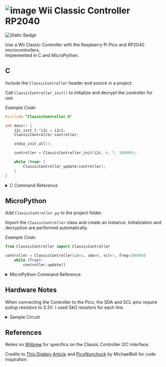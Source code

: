 # ![image](https://github.com/aGhandhii/wii-classic-controller-rp2040/assets/110639969/1bc2b27c-4221-4cb0-8ee1-11edcf9ccd25) Wii Classic Controller RP2040

![Static Badge](https://img.shields.io/badge/License-The_Unlicense-red)

Use a Wii Classic Controller with the Raspberry Pi Pico and RP2040 microcontrollers.  
Implemented in C and MicroPython.

## C

Include the `ClassicController` header and source in a project.

Call `ClassicController_init()` to initialize and decrypt the controller for use.

*Example Code:*
```c
#include "ClassicController.h"

int main() {
    i2c_inst_t *i2c = i2c1;
    ClassicController controller;

    stdio_init_all();

    controller = ClassicController_init(i2c, 6, 7, 100000);

    while (true) {
        ClassicController_update(controller);
    }
}
```

<details>
<summary>C Command Reference</summary>
<br>

| Command | Description |
| --- | --- |
| `ClassicController ClassicController_init(i2c_inst_t *i2c, uint sda, uint scl, uint baudrate)` | Initialize I2C connection, then Decrypt and Calibrate the controller |
| `void ClassicController_update(ClassicController controller)` | Update the Button Values |
| `void ClassicController_calibrate(ClassicController controller)` | Calibrate the Joysticks and Analog Triggers |
| `void ClassicController_button_report(ClassicController controller)` | Print a readable Input Report to the Console |
| `int ClassicController.LX` | Get value for Left Joystick x-axis $\in[-128,127]$ |
| `int ClassicController.LY` | Get value for Left Joystick y-axis $\in[-128,127]$ |
| `int ClassicController.RX` | Get value for Right Joystick x-axis $\in[-128,127]$ |
| `int ClassicController.RY` | Get value for Right Joystick y-axis $\in[-128,127]$ |
| `int ClassicController.LT_ANALOG` | Get value for Left Analog Trigger $\in[0,255]$ |
| `int ClassicController.RT_ANALOG` | Get value for Right Analog Trigger $\in[0,255]$ |
| `bool ClassicController.A` | Get value for Face Button A |
| `bool ClassicController.B` | Get value for Face Button B |
| `bool ClassicController.X` | Get value for Face Button X |
| `bool ClassicController.Y` | Get value for Face Button Y |
| `bool ClassicController.UP`   | Get value for Directional Button UP |
| `bool ClassicController.DOWN` | Get value for Directional Button DOWN |
| `bool ClassicController.LEFT` | Get value for Directional Button LEFT |
| `bool ClassicController.RIGHT`| Get value for Directional Button RIGHT |
| `bool ClassicController.ZL` | Get value for Shoulder Button ZL |
| `bool ClassicController.ZR` | Get value for Shoulder Button ZR |
| `bool ClassicController.LT` | Get value for Shoulder Button L |
| `bool ClassicController.RT` | Get value for Shoulder Button R |
| `bool ClassicController.START` | Get value for START Button |
| `bool ClassicController.SELECT` | Get value for SELECT Button |
| `bool ClassicController.HOME` | Get value for HOME Button |

</details>


## MicroPython

Add `ClassicController.py` to the project folder.

Import the `ClassicController` class and create an instance. Initialization and decryption are performed automatically.

*Example Code:*
```python
from ClassicController import ClassicController

controller = ClassicController(id=1, sda=6, scl=7, freq=100000)
    while (True):
        controller.update()
```

<details>
<summary>MicroPython Command Reference</summary>
<br>

| Command | Description |
| --- | --- |
| `update()` | Update the Button Values |
| `calibrate()` | Calibrate the Joysticks and Analog Triggers |
| `int joy_LX()` | Get value for Left Joystick x-axis $\in[-128,127]$ |
| `int joy_LY()` | Get value for Left Joystick y-axis $\in[-128,127]$ |
| `int joy_RX()` | Get value for Right Joystick x-axis $\in[-128,127]$ |
| `int joy_RY()` | Get value for Right Joystick y-axis $\in[-128,127]$ |
| `int trigger_L()` | Get value for Left Analog Trigger $\in[0,255]$ |
| `int trigger_R()` | Get value for Right Analog Trigger $\in[0,255]$ |
| `int button_A()` | Get value for Face Button A |
| `int button_B()` | Get value for Face Button B |
| `int button_X()` | Get value for Face Button X |
| `int button_Y()` | Get value for Face Button Y |
| `int button_UP()`   | Get value for Directional Button UP |
| `int button_DOWN()` | Get value for Directional Button DOWN |
| `int button_LEFT()` | Get value for Directional Button LEFT |
| `int button_RIGHT()`| Get value for Directional Button RIGHT |
| `int button_ZL()` | Get value for Shoulder Button ZL |
| `int button_ZR()` | Get value for Shoulder Button ZR |
| `int button_LT()` | Get value for Shoulder Button L |
| `int button_RT()` | Get value for Shoulder Button R |
| `int button_START()` | Get value for START Button |
| `int button_SELECT()` | Get value for SELECT Button |
| `int button_HOME()` | Get value for HOME Button |

</details>


## Hardware Notes

When connecting the Controller to the Pico, the SDA and SCL pins require pullup resistors to $3.3V$.
I used $5k\Omega$ resistors for each line.

<details>
<summary>Sample Circuit</summary>
<br>

![image](https://github.com/aGhandhii/wii-classic-controller-rp2040/assets/110639969/11e3e7a2-ff6f-4619-b1b0-60a964100337)

</details>

## References

Relies on [Wiibrew](https://wiibrew.org/wiki/Wiimote/Extension_Controllers/Classic_Controller) for specifics on the Classic Controller I2C interface.

Credits to [This Digikey Article](https://www.digikey.com/en/maker/projects/raspberry-pi-pico-rp2040-i2c-example-with-micropython-and-cc/47d0c922b79342779cdbd4b37b7eb7e2) and [PicoNunchuck](https://github.com/MichaelBell/PicoNunchuck) by MichaelBell for code inspiration.
